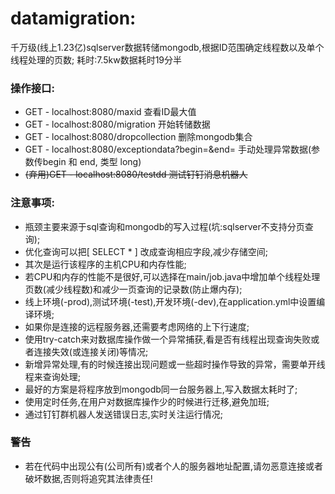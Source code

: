 # datamigration:
千万级(线上1.23亿)sqlserver数据转储mongodb,根据ID范围确定线程数以及单个线程处理的页数;
耗时:7.5kw数据耗时19分半
### 操作接口:

- GET - localhost:8080/maxid  查看ID最大值
- GET - localhost:8080/migration 开始转储数据
- GET - localhost:8080/dropcollection 删除mongodb集合
- GET - localhost:8080/exceptiondata?begin=&end= 手动处理异常数据(参数传begin 和 end, 类型 long)  
- ~~(弃用)GET - localhost:8080/testdd 测试钉钉消息机器人~~

### 注意事项:
- 瓶颈主要来源于sql查询和mongodb的写入过程(坑:sqlserver不支持分页查询);
- 优化查询可以把[ SELECT * ] 改成查询相应字段,减少存储空间;  
- 其次是运行该程序的主机CPU和内存性能;
- 若CPU和内存的性能不是很好,可以选择在main/job.java中增加单个线程处理页数(减少线程数)和减少一页查询的记录数(防止爆内存);
- 线上环境(-prod),测试环境(-test),开发环境(-dev),在application.yml中设置编译环境;
- 如果你是连接的远程服务器,还需要考虑网络的上下行速度;
- 使用try-catch来对数据库操作做一个异常捕获,看是否有线程出现查询失败或者连接失效(或连接关闭)等情况;
- 新增异常处理,有的时候连接出现问题或一些超时操作导致的异常，需要单开线程来查询处理;
- 最好的方案是将程序放到mongodb同一台服务器上,写入数据太耗时了;
- 使用定时任务,在用户对数据库操作少的时候进行迁移,避免加班;
- 通过钉钉群机器人发送错误日志,实时关注运行情况;

### 警告
- 若在代码中出现公有(公司所有)或者个人的服务器地址配置,请勿恶意连接或者破坏数据,否则将追究其法律责任!
